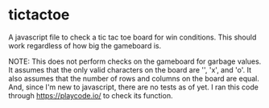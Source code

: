 # tictactoe
A javascript file to check a tic tac toe board for win conditions. This should work regardless of how big the gameboard is.

NOTE: This does not perform checks on the gameboard for garbage values. It assumes that the only valid characters on the board are '', 'x', and 'o'. It also assumes that the number of rows and columns on the board are equal. And, since I'm new to javascript, there are no tests as of yet. I ran this code through https://playcode.io/ to check its function.

